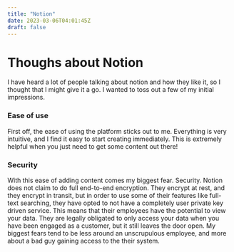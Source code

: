 ```yaml
---
title: "Notion"
date: 2023-03-06T04:01:45Z
draft: false
---
```


# Thoughs about Notion

I have heard a lot of people talking about notion and how they like it, so I thought that I might give it a go. I wanted to toss out a few of my initial impressions.

### Ease of use
 
First off, the ease of using the platform sticks out to me. Everything is very intuitive, and I find it easy to start creating immediately. This is extremely helpful when you just need to get some content out there!

### Security

With this ease of adding content comes my biggest fear. Security. Notion does not claim to do full end-to-end encryption. They encrypt at rest, and they encrypt in transit, but in order to use some of their features like full-text searching, they have opted to not have a completely user private key driven service. This means that their employees have the potential to view your data. They are legally obligated to only access your data when you have been engaged as a customer, but it still leaves the door open. My biggest fears tend to be less around an unscrupulous employee, and more about a bad guy gaining access to the their system.

